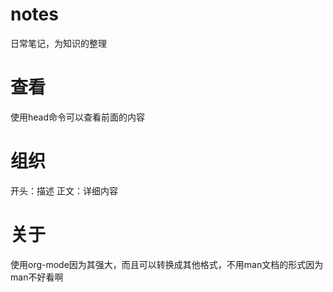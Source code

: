 notes
=======
日常笔记，为知识的整理

查看
======
使用head命令可以查看前面的内容

组织
======
开头：描述
正文：详细内容

关于
======
使用org-mode因为其强大，而且可以转换成其他格式，不用man文档的形式因为man不好看啊
